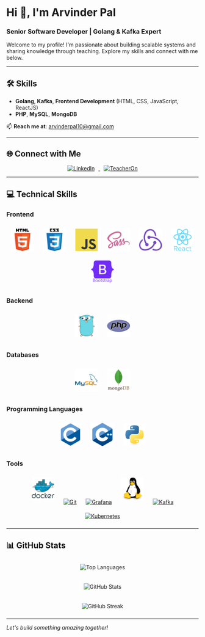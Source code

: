 # Hi 👋, I'm Arvinder Pal

### Senior Software Developer | Golang & Kafka Expert

Welcome to my profile! I'm passionate about building scalable systems and sharing knowledge through teaching. Explore my skills and connect with me below.

---

## 🛠️ Skills

- **Golang**, **Kafka**, **Frontend Development** (HTML, CSS, JavaScript, ReactJS)
- **PHP**, **MySQL**, **MongoDB**

📫 **Reach me at**: <a href="mailto:arvinderpal10@gmail.com">arvinderpal10@gmail.com</a>

---

## 🌐 Connect with Me

<p align="center">
  <a href="https://linkedin.com/in/arvinder-pal-know-me/" target="_blank" title="LinkedIn Profile">
    <img src="https://raw.githubusercontent.com/rahuldkjain/github-profile-readme-generator/master/src/images/icons/Social/linked-in-alt.svg" alt="LinkedIn" height="50" width="50" style="margin: 0 10px;" />
  </a>
  <a href="https://www.teacheron.com/tutor/8h6P" target="_blank" title="TeacherOn Profile">
    <img src="https://assets2.teacheron.com/resources/assets/img/customImages/teacheronLogoOnly.png?t=1664102538504" alt="TeacherOn" height="50" width="50" style="margin: 0 10px;" />
  </a>
</p>

---

## 💻 Technical Skills

### Frontend
<p align="center">
  <a href="https://www.w3.org/html/" target="_blank"><img src="https://raw.githubusercontent.com/devicons/devicon/master/icons/html5/html5-original-wordmark.svg" alt="HTML5" width="60" height="60" style="margin: 10px;" /></a>
  <a href="https://www.w3schools.com/css/" target="_blank"><img src="https://raw.githubusercontent.com/devicons/devicon/master/icons/css3/css3-original-wordmark.svg" alt="CSS3" width="60" height="60" style="margin: 10px;" /></a>
  <a href="https://developer.mozilla.org/en-US/docs/Web/JavaScript" target="_blank"><img src="https://raw.githubusercontent.com/devicons/devicon/master/icons/javascript/javascript-original.svg" alt="JavaScript" width="60" height="60" style="margin: 10px;" /></a>
  <a href="https://sass-lang.com" target="_blank"><img src="https://raw.githubusercontent.com/devicons/devicon/master/icons/sass/sass-original.svg" alt="SASS" width="60" height="60" style="margin: 10px;" /></a>
  <a href="https://redux.js.org" target="_blank"><img src="https://raw.githubusercontent.com/devicons/devicon/master/icons/redux/redux-original.svg" alt="Redux" width="60" height="60" style="margin: 10px;" /></a>
  <a href="https://reactjs.org/" target="_blank"><img src="https://raw.githubusercontent.com/devicons/devicon/master/icons/react/react-original-wordmark.svg" alt="React" width="60" height="60" style="margin: 10px;" /></a>
  <a href="https://getbootstrap.com" target="_blank"><img src="https://raw.githubusercontent.com/devicons/devicon/master/icons/bootstrap/bootstrap-plain-wordmark.svg" alt="Bootstrap" width="60" height="60" style="margin: 10px;" /></a>
</p>

### Backend
<p align="center">
  <a href="https://golang.org" target="_blank"><img src="https://raw.githubusercontent.com/devicons/devicon/master/icons/go/go-original.svg" alt="Go" width="60" height="60" style="margin: 10px;" /></a>
  <a href="https://www.php.net" target="_blank"><img src="https://raw.githubusercontent.com/devicons/devicon/master/icons/php/php-original.svg" alt="PHP" width="60" height="60" style="margin: 10px;" /></a>
</p>

### Databases
<p align="center">
  <a href="https://www.mysql.com/" target="_blank"><img src="https://raw.githubusercontent.com/devicons/devicon/master/icons/mysql/mysql-original-wordmark.svg" alt="MySQL" width="60" height="60" style="margin: 10px;" /></a>
  <a href="https://www.mongodb.com/" target="_blank"><img src="https://raw.githubusercontent.com/devicons/devicon/master/icons/mongodb/mongodb-original-wordmark.svg" alt="MongoDB" width="60" height="60" style="margin: 10px;" /></a>
</p>

### Programming Languages
<p align="center">
  <a href="https://www.cprogramming.com/" target="_blank"><img src="https://raw.githubusercontent.com/devicons/devicon/master/icons/c/c-original.svg" alt="C" width="60" height="60" style="margin: 10px;" /></a>
  <a href="https://www.w3schools.com/cpp/" target="_blank"><img src="https://raw.githubusercontent.com/devicons/devicon/master/icons/cplusplus/cplusplus-original.svg" alt="C++" width="60" height="60" style="margin: 10px;" /></a>
  <a href="https://www.python.org" target="_blank"><img src="https://raw.githubusercontent.com/devicons/devicon/master/icons/python/python-original.svg" alt="Python" width="60" height="60" style="margin: 10px;" /></a>
</p>

### Tools
<p align="center">
  <a href="https://www.docker.com/" target="_blank"><img src="https://raw.githubusercontent.com/devicons/devicon/master/icons/docker/docker-original-wordmark.svg" alt="Docker" width="60" height="60" style="margin: 10px;" /></a>
  <a href="https://git-scm.com/" target="_blank"><img src="https://www.vectorlogo.zone/logos/git-scm/git-scm-icon.svg" alt="Git" width="60" height="60" style="margin: 10px;" /></a>
  <a href="https://grafana.com" target="_blank"><img src="https://www.vectorlogo.zone/logos/grafana/grafana-icon.svg" alt="Grafana" width="60" height="60" style="margin: 10px;" /></a>
  <a href="https://www.linux.org/" target="_blank"><img src="https://raw.githubusercontent.com/devicons/devicon/master/icons/linux/linux-original.svg" alt="Linux" width="60" height="60" style="margin: 10px;" /></a>
  <a href="https://kafka.apache.org/" target="_blank"><img src="https://www.vectorlogo.zone/logos/apache_kafka/apache_kafka-icon.svg" alt="Kafka" width="60" height="60" style="margin: 10px;" /></a>
  <a href="https://kubernetes.io" target="_blank"><img src="https://www.vectorlogo.zone/logos/kubernetes/kubernetes-icon.svg" alt="Kubernetes" width="60" height="60" style="margin: 10px;" /></a>
</p>

---

## 📊 GitHub Stats

<p align="center">
  <img src="https://github-readme-stats.vercel.app/api/top-langs?username=arvinderpal10&show_icons=true&locale=en&layout=compact&theme=radical" alt="Top Languages" style="margin: 10px;" />
</p>

<p align="center">
  <img src="https://github-readme-stats.vercel.app/api?username=arvinderpal10&show_icons=true&locale=en&theme=radical" alt="GitHub Stats" style="margin: 10px;" />
</p>

<p align="center">
  <img src="https://github-readme-streak-stats.herokuapp.com/?user=arvinderpal10&theme=radical" alt="GitHub Streak" style="margin: 10px;" />
</p>

---

*Let's build something amazing together!*
